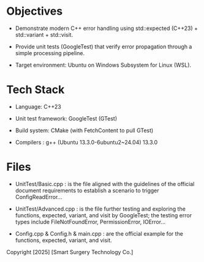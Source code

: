 # Objectives <br />

- Demonstrate modern C++ error handling using std::expected (C++23) + std::variant + std::visit. <br />

- Provide unit tests (GoogleTest) that verify error propagation through a simple processing pipeline. <br />

- Target environment: Ubuntu on Windows Subsystem for Linux (WSL). <br />

# Tech Stack <br />

- Language: C++23 <br />

- Unit test framework: GoogleTest (GTest) <br />

- Build system: CMake (with FetchContent to pull GTest) <br />

- Compilers : g++ (Ubuntu 13.3.0-6ubuntu2~24.04) 13.3.0 <br />

# Files <br />

- UnitTest/Basic.cpp : is the file aligned with the guidelines of the official document requirements to establish a scenario to trigger ConfigReadError...

- UnitTest/Advanced.cpp : is the file further testing and exploring the functions, expected, variant, and visit by GoogleTest; the testing error types include FileNotFoundError, PermissionError, IOError...

- Config.cpp & Config.h & main.cpp : are the official example for the functions, expected, variant, and visit.

 Copyright [2025] [Smart Surgery Technology Co.]
